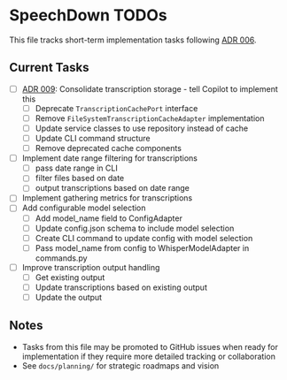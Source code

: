 # SpeechDown TODOs

This file tracks short-term implementation tasks following [ADR 006](docs/adrs/006_task_tracking_approach.md).

## Current Tasks

- [ ] [ADR 009](docs/adrs/009_consolidating_transcription_storage.md): Consolidate transcription storage - tell Copilot to implement this
  - [ ] Deprecate `TranscriptionCachePort` interface
  - [ ] Remove `FileSystemTranscriptionCacheAdapter` implementation
  - [ ] Update service classes to use repository instead of cache
  - [ ] Update CLI command structure
  - [ ] Remove deprecated cache components
- [ ] Implement date range filtering for transcriptions
  - [ ] pass date range in CLI
  - [ ] filter files based on date
  - [ ] output transcriptions based on date range
- [ ] Implement gathering metrics for transcriptions
- [ ] Add configurable model selection
  - [ ] Add model_name field to ConfigAdapter
  - [ ] Update config.json schema to include model selection
  - [ ] Create CLI command to update config with model selection
  - [ ] Pass model_name from config to WhisperModelAdapter in commands.py
- [ ] Improve transcription output handling
  - [ ] Get existing output
  - [ ] Update transcriptions based on existing output
  - [ ] Update the output

## Notes

- Tasks from this file may be promoted to GitHub issues when ready for implementation if they require more detailed tracking or collaboration
- See `docs/planning/` for strategic roadmaps and vision
